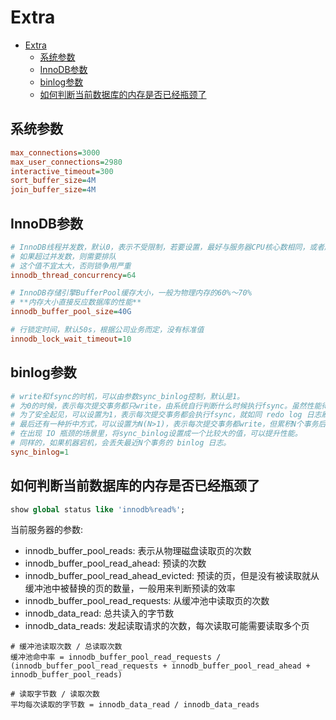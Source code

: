 # Extra
- [Extra](#extra)
  - [系统参数](#系统参数)
  - [InnoDB参数](#innodb参数)
  - [binlog参数](#binlog参数)
  - [如何判断当前数据库的内存是否已经瓶颈了](#如何判断当前数据库的内存是否已经瓶颈了)

## 系统参数

```ini
max_connections=3000
max_user_connections=2980
interactive_timeout=300
sort_buffer_size=4M
join_buffer_size=4M
```

## InnoDB参数
```ini
# InnoDB线程并发数，默认0，表示不受限制，若要设置，最好与服务器CPU核心数相同，或者服务器核心数的2倍
# 如果超过并发数，则需要排队
# 这个值不宜太大，否则锁争用严重
innodb_thread_concurrency=64

# InnoDB存储引擎BufferPool缓存大小，一般为物理内存的60%～70%
# **内存大小直接反应数据库的性能**
innodb_buffer_pool_size=40G

# 行锁定时间，默认50s，根据公司业务而定，没有标准值
innodb_lock_wait_timeout=10
```

## binlog参数
```ini
# write和fsync的时机，可以由参数sync_binlog控制，默认是1。
# 为0的时候，表示每次提交事务都只write，由系统自行判断什么时候执行fsync。虽然性能得到提升，但是机器宕机，page cache里面的 binlog 会丢失。
# 为了安全起见，可以设置为1，表示每次提交事务都会执行fsync，就如同 redo log 日志刷盘流程 一样。
# 最后还有一种折中方式，可以设置为N(N>1)，表示每次提交事务都write，但累积N个事务后才fsync。
# 在出现 IO 瓶颈的场景里，将sync_binlog设置成一个比较大的值，可以提升性能。
# 同样的，如果机器宕机，会丢失最近N个事务的 binlog 日志。
sync_binlog=1
```

## 如何判断当前数据库的内存是否已经瓶颈了
```SQL
show global status like 'innodb%read%';
```

当前服务器的参数: 
- innodb_buffer_pool_reads: 表示从物理磁盘读取页的次数
- innodb_buffer_pool_read_ahead: 预读的次数
- innodb_buffer_pool_read_ahead_evicted: 预读的页，但是没有被读取就从缓冲池中被替换的页的数量，一般用来判断预读的效率
- innodb_buffer_pool_read_requests: 从缓冲池中读取页的次数
- innodb_data_read: 总共读入的字节数
- innodb_data_reads: 发起读取请求的次数，每次读取可能需要读取多个页

```
# 缓冲池读取次数 / 总读取次数
缓冲池命中率 = innodb_buffer_pool_read_requests / (innodb_buffer_pool_read_requests + innodb_buffer_pool_read_ahead + innodb_buffer_pool_reads)

# 读取字节数 / 读取次数
平均每次读取的字节数 = innodb_data_read / innodb_data_reads
```